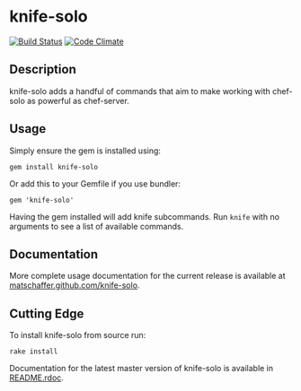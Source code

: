 # knife-solo

[<img src="https://secure.travis-ci.org/matschaffer/knife-solo.png" alt="Build Status" />](http://travis-ci.org/matschaffer/knife-solo)
[<img src="https://codeclimate.com/badge.png" alt="Code Climate" />](https://codeclimate.com/github/matschaffer/knife-solo)

## Description

knife-solo adds a handful of commands that aim to make working with chef-solo as powerful as chef-server.

## Usage

Simply ensure the gem is installed using:

    gem install knife-solo

Or add this to your Gemfile if you use bundler:

    gem 'knife-solo'

Having the gem installed will add knife subcommands. Run `knife` with no arguments to see a list of available commands.

## Documentation

More complete usage documentation for the current release is available at [matschaffer.github.com/knife-solo](http://matschaffer.github.com/knife-solo).

## Cutting Edge

To install knife-solo from source run:

    rake install

Documentation for the latest master version of knife-solo is available in [README.rdoc](https://github.com/matschaffer/knife-solo/blob/master/README.rdoc).
